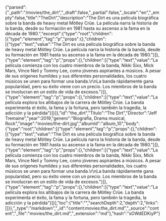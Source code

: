 {"parsed":{"_path":"/movies/the_dirt","_draft":false,"_partial":false,"_locale":"en","_empty":false,"title":"TheDirt","description":"The Dirt es una película biográfica sobre la banda de heavy metal Mötley Crüe. La película narra la historia de la banda, desde su formación en 1981 hasta su ascenso a la fama en la década de 1980.","excerpt":{"type":"root","children":[{"type":"element","tag":"p","props":{},"children":[{"type":"text","value":"The Dirt es una película biográfica sobre la banda de heavy metal Mötley Crüe. La película narra la historia de la banda, desde su formación en 1981 hasta su ascenso a la fama en la década de 1980."}]},{"type":"element","tag":"p","props":{},"children":[{"type":"text","value":"La película comienza con los cuatro miembros de la banda, Nikki Sixx, Mick Mars, Vince Neil y Tommy Lee, como jóvenes aspirantes a músicos. A pesar de sus orígenes humildes y sus diferentes personalidades, los cuatro músicos se unen para formar una banda.\r\nLa banda rápidamente gana popularidad, pero su éxito viene con un precio. Los miembros de la banda se involucran en un estilo de vida de excesos."}]},{"type":"element","tag":"p","props":{},"children":[{"type":"text","value":"La película explora los altibajos de la carrera de Mötley Crüe. La banda experimenta el éxito, la fama y la fortuna, pero también la tragedia, la adicción y la pérdida"}]}]},"id":"the_dirt","Título":"The Dirt","Director":"Jeff Tremaine","year":2019,"genero":"Biografía, Drama musical, Rock","image":"movies/the-dirt.jpg","albumId":"album_10","body":{"type":"root","children":[{"type":"element","tag":"p","props":{},"children":[{"type":"text","value":"The Dirt es una película biográfica sobre la banda de heavy metal Mötley Crüe. La película narra la historia de la banda, desde su formación en 1981 hasta su ascenso a la fama en la década de 1980."}]},{"type":"element","tag":"p","props":{},"children":[{"type":"text","value":"La película comienza con los cuatro miembros de la banda, Nikki Sixx, Mick Mars, Vince Neil y Tommy Lee, como jóvenes aspirantes a músicos. A pesar de sus orígenes humildes y sus diferentes personalidades, los cuatro músicos se unen para formar una banda.\r\nLa banda rápidamente gana popularidad, pero su éxito viene con un precio. Los miembros de la banda se involucran en un estilo de vida de excesos."}]},{"type":"element","tag":"p","props":{},"children":[{"type":"text","value":"La película explora los altibajos de la carrera de Mötley Crüe. La banda experimenta el éxito, la fama y la fortuna, pero también la tragedia, la adicción y la pérdida"}]}],"toc":{"title":"","searchDepth":2,"depth":2,"links":[]}},"_type":"markdown","_id":"content:movies:the_dirt.md","_source":"content","_file":"movies/the_dirt.md","_extension":"md"},"hash":"sOWdEDKiyP"}